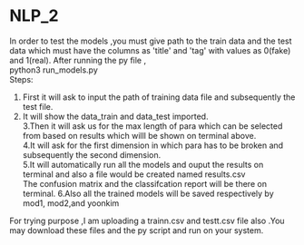 # NLP_2
In order to test the models ,you must give path to the train data and the test data which must have the columns as 'title' and 'tag' with 
values as 0(fake) and 1(real).
After running the py file ,
</br>python3 run_models.py</br>
Steps:</br>
1. First it will ask to input the path of training data file and subsequently the test file.</br>
2. It will show the data_train and data_test imported.</br>
3.Then it will ask us for the max length of para which can be selected from based on results which willl be shown on terminal above.</br>
4.It will ask for the first dimension in which para has to be broken and subsequently the second dimension.</br>
5.It will automatically run all the models and ouput the results on terminal and also a file would be created named results.csv</br>
The confusion matrix and the classifcation report will be there on terminal.
6.Also all the trained models will be saved respectively by mod1, mod2,and yoonkim</br>

For trying purpose ,I am uploading a trainn.csv and testt.csv file also .You may download these files and the py script and run on your system.
